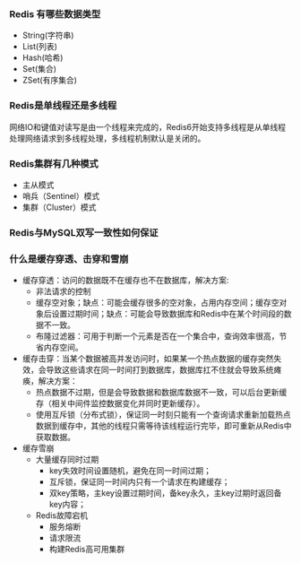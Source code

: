### Redis 有哪些数据类型
* String(字符串)
* List(列表)
* Hash(哈希)
* Set(集合)
* ZSet(有序集合)

###  Redis是单线程还是多线程
网络IO和键值对读写是由一个线程来完成的，Redis6开始支持多线程是从单线程处理网络请求到多线程处理，多线程机制默认是关闭的。

### Redis集群有几种模式
* 主从模式
* 哨兵（Sentinel）模式
* 集群（Cluster）模式

### Redis与MySQL双写一致性如何保证

### 什么是缓存穿透、击穿和雪崩
* 缓存穿透：访问的数据既不在缓存也不在数据库，解决方案:
  * 非法请求的控制
  * 缓存空对象；缺点：可能会缓存很多的空对象，占用内存空间；缓存空对象后设置过期时间；缺点：可能会导致数据库和Redis中在某个时间段的数据不一致。
  * 布隆过滤器：可用于判断一个元素是否在一个集合中，查询效率很高，节省内存空间。
* 缓存击穿：当某个数据被高并发访问时，如果某一个热点数据的缓存突然失效，会导致这些请求在同一时间打到数据库，数据库扛不住就会导致系统瘫痪，解决方案：
  * 热点数据不过期，但是会导致数据和数据库数据不一致，可以后台更新缓存（相关中间件监控数据变化并同时更新缓存）。
  * 使用互斥锁（分布式锁），保证同一时刻只能有一个查询请求重新加载热点数据到缓存中，其他的线程只需等待该线程运行完毕，即可重新从Redis中获取数据。
* 缓存雪崩
  * 大量缓存同时过期
    * key失效时间设置随机，避免在同一时间过期；
    * 互斥锁，保证同一时间内只有一个请求在构建缓存；
    * 双key策略，主key设置过期时间，备key永久，主key过期时返回备key内容；
  * Redis故障宕机
    * 服务熔断
    * 请求限流
    * 构建Redis高可用集群



